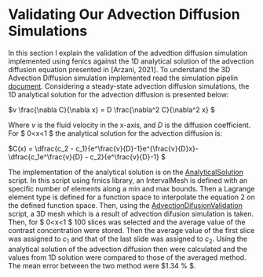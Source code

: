 # Validating Our Advection Diffusion Simulations
In this section I explain the validation of the advedtion diffusion simulation implemented using fenics against the 1D analytical solution of the advection diffusion equation presented in [Arzani, 2021]. To understand the 3D Advection Diffusion simulation implemented read the simulation pipelin [document](SimulationPipeline.md). Considering a steady-state advection diffusion simulations, the 1D analytical solution for the advection diffusion is presented below:

$v \frac{\nabla C}{\nabla x} = D \frac{\nabla^2 C}{\nabla^2 x} $

Where $v$ is the fluid  velocity in the x-axis, and $D$ is the diffusion coefficient. For $ 0<x<1 $ the analytical solution for the advection diffusion is:

$C(x) = \dfrac{c_2 - c_1}{e^\frac{v}{D}-1}e^{\frac{v}{D}x}-\dfrac{c_1e^\frac{v}{D} - c_2}{e^\frac{v}{D}-1} $

The implementation of the analytical solution is on the [AnalyticalSolution](../scripts/Validation/OasisAnalyticalSolution.py) script. In this script using frnics library, an IntervalMesh is defined with an specific number of elements along a min and max bounds. Then a Lagrange element type is defined for a function space to interpolate the equation 2 on the defined function space.
Then, using the [AdvectionDifusionValidation](../scripts/Validation/OasisAdvectionDiffusionValidation.py) script, a 3D mesh which is a result of advection difusion simulation is taken. Then, for $ 0<x<1 $ 100 slices was selected and the average value of the contrast concentration were stored. Then the average value of the first slice was assigned to $c_1$ and that of the last slide was assigned to $c_2$. Using the analytical solution of the advection diffusion then were calculated and the values from 1D solution were compared to those of the averaged method. The mean error between the two method were $1.34 \% $.
